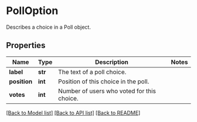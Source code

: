 # PollOption

Describes a choice in a Poll object.

## Properties
Name | Type | Description | Notes
------------ | ------------- | ------------- | -------------
**label** | **str** | The text of a poll choice. | 
**position** | **int** | Position of this choice in the poll. | 
**votes** | **int** | Number of users who voted for this choice. | 

[[Back to Model list]](../README.md#documentation-for-models) [[Back to API list]](../README.md#documentation-for-api-endpoints) [[Back to README]](../README.md)


